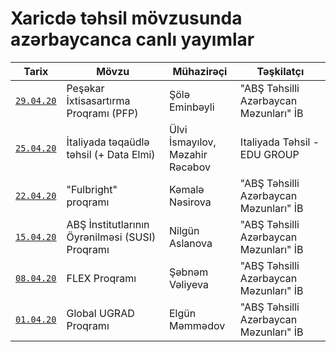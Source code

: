 # Xaricdə təhsil mövzusunda azərbaycanca canlı yayımlar

| Tarix | Mövzu | Mühazirəçi| Təşkilatçı |
| ------------- |-------------|-----------------|-----|
| [`29.04.20`](https://www.facebook.com/AzerbaijaniAlumniAssociation/videos/250256366127334/) | Peşəkar İxtisasartırma Proqramı (PFP) | Şölə Eminbəyli | "ABŞ Təhsilli Azərbaycan Məzunları" İB |
| [`25.04.20`](https://www.facebook.com/italiyada.tehsil/videos/2886501291466402/) | İtaliyada təqaüdlə təhsil (+ Data Elmi) | Ülvi İsmayılov, <br>Məzahir Rəcəbov | Italiyada Təhsil - EDU GROUP |
| [`22.04.20`](https://www.facebook.com/AzerbaijaniAlumniAssociation/videos/870005256836140) | "Fulbright" proqramı | Kəmalə Nəsirova | "ABŞ Təhsilli Azərbaycan Məzunları" İB |
| [`15.04.20`](https://www.facebook.com/AzerbaijaniAlumniAssociation/videos/854303851714313/) | ABŞ İnstitutlarının Öyrənilməsi (SUSI) Proqramı | Nilgün Aslanova | "ABŞ Təhsilli Azərbaycan Məzunları" İB |
| [`08.04.20`](https://www.facebook.com/AzerbaijaniAlumniAssociation/videos/267417454269310/) | FLEX Proqramı | Şəbnəm Vəliyeva | "ABŞ Təhsilli Azərbaycan Məzunları" İB |
| [`01.04.20`](https://www.facebook.com/AzerbaijaniAlumniAssociation/videos/542069253386985/) | Global UGRAD Proqramı | Elgün Məmmədov | "ABŞ Təhsilli Azərbaycan Məzunları" İB |
